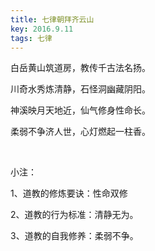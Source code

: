 ```yaml
---
title: 七律朝拜齐云山
key: 2016.9.11
tags: 七律
---
```


白岳黄山筑道房，教传千古法名扬。

川奇水秀炼清静，石怪洞幽藏阴阳。

神溪映月天地近，仙气修身性命长。

柔弱不争济人世，心灯燃起一柱香。

</br>

小注：

1、道教的修炼要诀：性命双修

2、道教的行为标准：清静无为。

3、道教的自我修养：柔弱不争。

</br>

